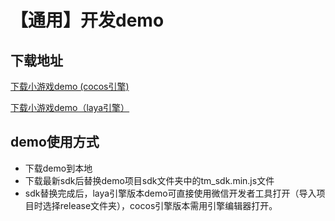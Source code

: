 # 【通用】开发demo

## **下载地址**

[下载小游戏demo \(cocos引擎\)](https://www.skysriver.com/tianmu_sdk/cocos_game/tm_sdk_demo)

[下载小游戏demo（laya引擎）](https://www.skysriver.com/tianmu_sdk/laya_game/tm_sdk_demo)

## **demo使用方式**

* 下载demo到本地
* 下载最新sdk后替换demo项目sdk文件夹中的tm\_sdk.min.js文件
* sdk替换完成后，laya引擎版本demo可直接使用微信开发者工具打开（导入项目时选择release文件夹），cocos引擎版本需用引擎编辑器打开。



